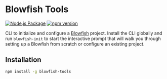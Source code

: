 # Blowfish Tools

[![Node.js Package](https://github.com/nunocoracao/blowfish-tools/actions/workflows/npm-publish.yml/badge.svg)](https://github.com/nunocoracao/blowfish-tools/actions/workflows/npm-publish.yml)
[![npm version](https://badge.fury.io/js/blowfish-tools.svg)](https://badge.fury.io/js/blowfish-tools)

CLI to initialize and configure a [Blowfish](https://blowfish.page) project. Install the CLI globally and run `blowfish-init` to start the interactive prompt that will walk you through setting up a Blowfish from scratch or configure an existing project.

## Installation

```bash
npm install -g blowfish-tools
```
